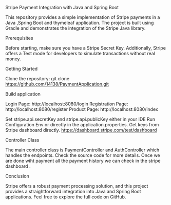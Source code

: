 Stripe Payment Integration with Java and Spring Boot

This repository provides a simple implementation of Stripe payments in a Java ,Spring Boot and thymeleaf application. The project is built using Gradle and demonstrates the integration of the Stripe Java library.

Prerequisites

Before starting, make sure you have a Stripe Secret Key. Additionally, Stripe offers a Test mode for developers to simulate transactions without real money.

Getting Started

Clone the repository: git clone https://github.com/14138/PaymentApplication.git

Build application

Login Page: http://localhost:8080/login
Registration Page: http://localhost:8080/register
Product Page: http://localhost:8080/index

Set stripe.api.secretKey and stripe.api.publicKey either in your IDE Run Configuration Env or directly in the application.properties.
Get keys from Stripe dashboard directly. https://dashboard.stripe.com/test/dashboard

Controller Class

The main controller class is PaymentController and AuthController which handles the endpoints. Check the source code for more details. Once we are done wiht payment all the payment history we can check in the stripe dashboard .

Conclusion

Stripe offers a robust payment processing solution, and this project provides a straightforward integration into Java and Spring Boot applications. Feel free to explore the full code on GitHub.
